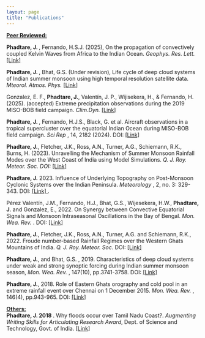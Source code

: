 ```yaml
---
layout: page
title: "Publications"
---
```

<ins><b>Peer Reviewed:</b></ins>

<b> Phadtare, J. </b>, Fernando, H.S.J. (2025),  On the propagation of convectively coupled Kelvin Waves from Africa to the Indian Ocean. <em> Geophys. Res. Lett.<br> </em> <a href="https://doi.org/10.1029/2024GL114419"> [Link] </a> <br>

<b> Phadtare, J. </b>, Bhat, G.S. (Under revision), Life cycle of deep cloud systems of Indian summer monsoon using high temporal resolution satellite data.  <em> Mteorol. Atmos. Phys. </em> <a href="https://doi.org/10.21203/rs.3.rs-3835390/v1"> [Link] </a> <br>

Gonzalez, E. F., <b> Phadtare, J.</b>, Valentín, J. P., Wijisekera, H., & Fernando, H. (2025). (accepted) Extreme precipitation observations during the 2019 MISO-BOB field campaign. <em> Clim.Dyn. </em> <a href="https://www.researchsquare.com/article/rs-5582212/v1"> [Link] </a>


<b> Phadtare, J. </b>, Fernando, H.J.S., Black, G. et al. Aircraft observations in a tropical supercluster over the equatorial Indian Ocean during MISO-BOB field campaign. <em> Sci Rep </em> , 14, 2182 (2024). DOI: <a href ="https://doi.org/10.1038/s41598-024-51527-4"> [Link] </a>

<b>Phadtare, J.</b>, Fletcher, J.K., Ross, A.N., Turner, A.G., Schiemann, R.K., Burns, H. (2023). Unravelling the Mechanism of Summer Monsoon Rainfall Modes over the West Coast of India using Model Simulations. <em> Q. J. Roy. Meteor. Soc. DOI: </em> <a href ="https://doi.org/10.1002/qj.4550"> [Link] </a>

<b> Phadtare, J.</b> 2023. Influence of Underlying Topography on Post-Monsoon Cyclonic Systems over the Indian Peninsula. <em> Meteorology </em>, 2, no. 3: 329-343. DOI: <a href="https://doi.org/10.3390/meteorology2030020"> [Link] </a>.

Pérez Valentín, J.M., Fernando, H.J., Bhat, G.S., Wijesekera, H.W., <b>Phadtare, J.</b> and Gonzalez, E., 2022. On Synergy between Convective Equatorial Signals and Monsoon Intraseasonal Oscillations in the Bay of Bengal. <em> Mon. Wea. Rev. </em>. DOI: <a href= "https://doi.org/10.1175/MWR-D-22-0076.1"> [Link] </a>

<b>Phadtare, J.</b>, Fletcher, J.K., Ross, A.N., Turner, A.G. and Schiemann, R.K., 2022. Froude number-based
Rainfall Regimes over the Western Ghats Mountains of India. <em>  Q. J. Roy. Meteor. Soc. </em> DOI: <a href="https://doi.org/10.1002/qj.4367"> [Link] </a>

<b>Phadtare, J.</b>, and Bhat, G.S. , 2019. Characteristics of deep cloud systems under weak and strong synoptic
forcing during Indian summer monsoon season, <em> Mon. Wea. Rev. </em>, 147(10), pp.3741-3758. DOI: <a href ="https://doi.org/10.1175/MWR-D-18-0346.1">[Link] </a>

<b>Phadtare, J.</b>, 2018. Role of Eastern Ghats orography and cold pool in an extreme rainfall event over Chennai
on 1 December 2015. <em> Mon. Wea. Rev. </em>, 146(4), pp.943-965. DOI: <a href ="https://doi.org/10.1175/MWR-D-16-0473.1"> [Link] </a>

<ins><b>Others:</b></ins> <br>
<b>Phadtare, J. 2018 </b>. Why floods occur over Tamil Nadu Coast?. <i> Augmenting Writing Skills for Articulating
Research Award</i>, Dept. of Science and Technology, Govt. of India. <a href="https://jayeshphadtare.wordpress.com/author/jayaphd/"> [Link] </a>
